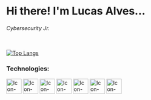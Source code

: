 # Hi there! I'm Lucas Alves...
###### Cybersecurity Jr.

<br>[![Top Langs](https://github-readme-stats.vercel.app/api/top-langs/?username=lucas-alvess&layout=compact)](https://github.com/lucas-alvess/github-readme-stats)

### Technologies:

  <div style="display: inline_block">
    <img align="center" alt="Icon-HTML" height="40" width="40" src="https://cdn.jsdelivr.net/gh/devicons/devicon@latest/icons/html5/html5-original.svg" />
    <img align="center" alt="Icon-CSS" height="40" width="40" src="https://cdn.jsdelivr.net/gh/devicons/devicon@latest/icons/css3/css3-original.svg" />
    <img align="center" alt="Icon-Js" height="40" width="40" src="https://cdn.jsdelivr.net/gh/devicons/devicon@latest/icons/javascript/javascript-original.svg" />
    <img align="center" alt="Icon-Python" height="40" width="40" src="https://cdn.jsdelivr.net/gh/devicons/devicon@latest/icons/python/python-original.svg" />
    <img align="center" alt="Icon-Nodejs" height="40" width="40" src="https://cdn.jsdelivr.net/gh/devicons/devicon@latest/icons/nodejs/nodejs-original.svg" />
    <img align="center" alt="Icon-React" height="40" width="40" src="https://cdn.jsdelivr.net/gh/devicons/devicon@latest/icons/react/react-original.svg" />    
    <img align="center" alt="Icon-MySql" height="40" width="40" src="https://cdn.jsdelivr.net/gh/devicons/devicon@latest/icons/mysql/mysql-original-wordmark.svg" />
  </div>
